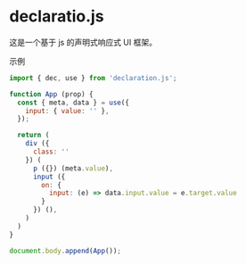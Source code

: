 # declaratio.js

这是一个基于 js 的声明式响应式 UI 框架。

示例

```javascript
import { dec, use } from 'declaration.js';

function App (prop) {
  const { meta, data } = use({
    input: { value: '' },
  });

  return (
    div ({
      class: ''
    }) (
      p ({}) (meta.value),
      input ({
        on: {
          input: (e) => data.input.value = e.target.value
        }
      }) (),
    )
  )
}

document.body.append(App());

```

